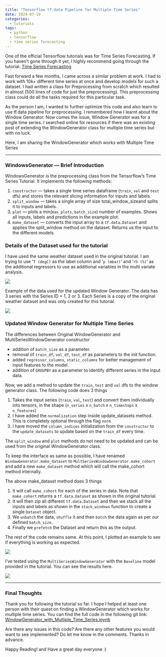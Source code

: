 ```yaml
---
title: "Tensorflow tf.data Pipeline for Multiple Time Series"
date: 2024-07-19
categories:
  - tutorials
tags:
  - python
  - tensorflow
  - time series forecasting 
---
```


One of the official Tensorflow tutorials was for Time Series Forecasting. If you haven’t gone through it yet, I highly recommend going through the tutorial. [Time Series Forecasting](https://www.tensorflow.org/tutorials/structured_data/time_series)

Fast forward a few months, I came across a similar problem at work. I had to work with 10k+ different time series at once and develop models for such a dataset. I had written a class for Preprocessing from scratch which resulted in almost (500 lines of code for just the preprocessing). This preprocessing class could do all the tasks required for this particular task.

As the person I am, I wanted to further optimize this code and also learn to use tf.data pipeline for preprocessing. I remembered how I learnt about the Window Generator. Now comes the issue, Window Generator was for a single time series. I searched online for resources if there was an existing post of extending the WindowGenerator class for multiple time series but with no luck.

Here, I am sharing the WindowGenerator which works with Multiple Time Series

--- 

### WindowsGenerator — Brief Introduction

WindowsGenerator is the preprocessing class from the Tensorflow’s Time Series Tutorial. It implements the following methods:

1. `constructor` — takes a single time series dataframe (`train`, `val` and `test` dfs) and stores the relevant slicing information for inputs and labels.
2. `split_window` — takes a single array of size total_window_sizeand splits it to inputs and labels.
3. `plot` — plots a min(`max_plots`, `batch_size`) number of examples. Shows all inputs, labels and predictions in the example plot.
4. `make_dataset` — converts the input array to a `tf.data.Dataset` and applies the split_window method on the dataset. Returns us the input to the different models.

### Details of the Dataset used for the tutorial

I have used the same weather dataset used in the original tutorial. I am trying to use '`T (degC)` as the label column and '`p (mbar)`' and '`rh (%)`’ as the additional regressors to use as additional variables in the multi variate analysis.

<div class="container">
<img src="https://kavya006.github.io/assets/images/posts/tf-regression-config.png" />
</div>

Example of the data used for the updated Window Generator. The data has 3 series with the Series ID = 1, 2 or 3. Each Series is a copy of the original weather dataset and was only created for this tutorial.

<div class="container">
<img src="https://kavya006.github.io/assets/images/posts/tf-regression-sample.png" />
</div>

### Updated Window Generator for Multiple Time Series
The differences between Original WindowGenerator and MultiSeriesWindowGenerator constructor

- addition of `batch_size` as a parameter.
- removal of `train_df`, `val_df`, `test_df` as parameters to the init function.
- added `regressor_columns`, `static_columns` for better management of input features to the model.
- addition of `GROUPBY` as a parameter to identify different series in the input data.

<script src="https://gist.github.com/kavya006/672bd8e0788574d1f1bb4d6f85f07585.js"></script>

Now, we add a method to update the `train`, `test` and `val` dfs to the window generator class. The following code does 3 things

1. Takes the input series (`train`, `val`, `test`) and convert them individually into tensors, in the shape (`n_series` x `n_batch` x `n_timesteps` x `n_features`)
2. I have added the `normalization` step inside update_datasets method. This is completely optional through the flag `norm`
3. I have moved the `column_indices` initialization from the `constructor` to the `update_datasets` to update based on the `train_df` every time.

<script src="https://gist.github.com/kavya006/8d61726170b79f7cffd7b61429317c18.js"></script>

The `split_window` and `plot` methods do not need to be updated and can be used from the original WindowGenerator class.

To keep the interface as same as possible, I have renamed `WindowGenerator.make_dataset` to `MultSeriesWindowGenerator.make_cohort` and add a new `make_dataset` method which will call the make_cohort method internally.

<script src="https://gist.github.com/kavya006/c36c01f0e406d871b8cfd1a36d964bd4.js"></script>

The above make_dataset method does 3 things

1. It will call `make_cohort` for each of the series in data. Note that `make_cohort` returns a `tf.data.Dataset` as shown in the original tutorial.
2. It will then zip all different `tf.data.Dataset` and then we stack all the inputs and labels as shown in the `stack_windows` function to create a single `Dataset` object.
3. We `unbatch` the data, `shuffle` it and then `batch` the data again as per our defined `batch_size`.
4. Finally we `prefetch` the Dataset and return this as the output.

The rest of the code remains same. At this point, I plotted an example to see if everything is working as expected.

<div class="container">
<img src="https://kavya006.github.io/assets/images/posts/tf-regression-plot1.png" />
</div>

I’ve tested using the `MultiSeriesWindowGenerator` with the `Baseline` model provided in the tutorial. You can see the results here.

<div class="container">
<img src="https://kavya006.github.io/assets/images/posts/tf-regression-plot2.png" />
</div>


--- 

### Final Thoughts
Thank you for following the tutorial so far. I hope I helped at least one person with their quest on finding a WindowGenerator which works for multiple time series. You can find the full code in the following git link: [WindowGenerator_with_Multiple_Time_Series.ipynb](https://github.com/kavya006/medium_posts/blob/main/WindowGenerator_with_Multiple_Time_Series.ipynb)

Are there any issues in this code? Are there any other features you would want to see implemented? Do let me know in the comments. Thanks in advance.

Happy Reading! and Have a great day everyone :)
